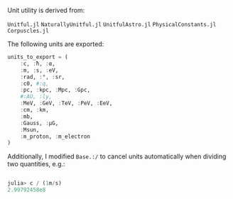 

Unit utility is derived from:

`Unitful.jl`
`NaturallyUnitful.jl`
`UnitfulAstro.jl`
`PhysicalConstants.jl`
`Corpuscles.jl`

The following units are exported:

```julia
units_to_export = (
    :c, :ħ, :α,
    :m, :s, :eV,
    :rad, :°, :sr,
    :c0, #:q, 
    :pc, :kpc, :Mpc, :Gpc,
    #:AU, :ly, 
    :MeV, :GeV, :TeV, :PeV, :EeV,
    :cm, :km,
    :mb,
    :Gauss, :μG,
    :Msun,
    :m_proton, :m_electron
)
```

Additionally, I modified `Base.:/` to cancel units automatically when dividing two quantities, e.g.:

```julia

julia> c / (1m/s)
2.99792458e8

```





